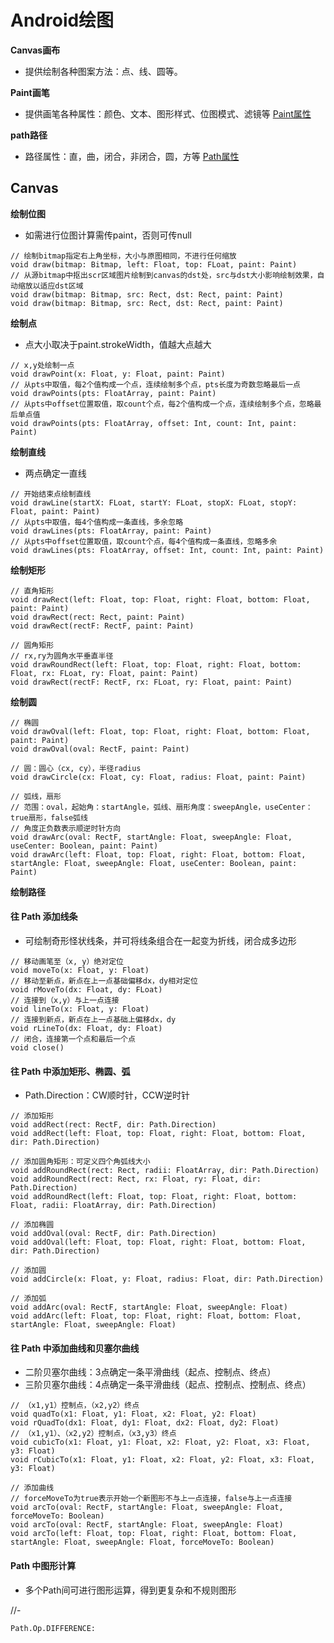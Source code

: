 # Android绘图

**Canvas画布**
* 提供绘制各种图案方法：点、线、圆等。

**Paint画笔**
* 提供画笔各种属性：颜色、文本、图形样式、位图模式、滤镜等
[Paint属性](https://github.com/dannycx/XLib/issue/draw/paint.md)

**path路径**

* 路径属性：直，曲，闭合，非闭合，圆，方等
[Path属性](https://github.com/dannycx/XLib/issue/draw/path.md)

## Canvas
**绘制位图**
* 如需进行位图计算需传paint，否则可传null
```
// 绘制bitmap指定右上角坐标，大小与原图相同，不进行任何缩放
void draw(bitmap: Bitmap, left: Float, top: FLoat, paint: Paint)
// 从源bitmap中抠出scr区域图片绘制到canvas的dst处，src与dst大小影响绘制效果，自动缩放以适应dst区域
void draw(bitmap: Bitmap, src: Rect, dst: Rect, paint: Paint)
void draw(bitmap: Bitmap, src: Rect, dst: Rect, paint: Paint)
```

**绘制点**
* 点大小取决于paint.strokeWidth，值越大点越大
```
// x,y处绘制一点
void drawPoint(x: Float, y: Float, paint: Paint)
// 从pts中取值，每2个值构成一个点，连续绘制多个点，pts长度为奇数忽略最后一点
void drawPoints(pts: FloatArray, paint: Paint)
// 从pts中offset位置取值，取count个点，每2个值构成一个点，连续绘制多个点，忽略最后单点值
void drawPoints(pts: FloatArray, offset: Int, count: Int, paint: Paint)
```

**绘制直线**
* 两点确定一直线
```
// 开始结束点绘制直线
void drawLine(startX: FLoat, startY: FLoat, stopX: FLoat, stopY: Float, paint: Paint)
// 从pts中取值，每4个值构成一条直线，多余忽略
void drawLines(pts: FloatArray, paint: Paint)
// 从pts中offset位置取值，取count个点，每4个值构成一条直线，忽略多余
void drawLines(pts: FloatArray, offset: Int, count: Int, paint: Paint)
```

**绘制矩形**
```
// 直角矩形
void drawRect(left: Float, top: Float, right: Float, bottom: Float, paint: Paint)
void drawRect(rect: Rect, paint: Paint)
void drawRect(rectF: RectF, paint: Paint)

// 圆角矩形
// rx,ry为圆角水平垂直半径
void drawRoundRect(left: Float, top: Float, right: Float, bottom: Float, rx: FLoat, ry: Float, paint: Paint)
void drawRect(rectF: RectF, rx: FLoat, ry: Float, paint: Paint)
```

**绘制圆**
```
// 椭圆
void drawOval(left: Float, top: Float, right: Float, bottom: Float, paint: Paint)
void drawOval(oval: RectF, paint: Paint)

// 圆：圆心（cx, cy），半径radius
void drawCircle(cx: Float, cy: Float, radius: Float, paint: Paint)

// 弧线，扇形
// 范围：oval，起始角：startAngle，弧线、扇形角度：sweepAngle，useCenter：true扇形，false弧线
// 角度正负数表示顺逆时针方向
void drawArc(oval: RectF, startAngle: Float, sweepAngle: Float, useCenter: Boolean, paint: Paint)
void drawArc(left: Float, top: Float, right: Float, bottom: Float, startAngle: Float, sweepAngle: Float, useCenter: Boolean, paint: Paint)
```

**绘制路径**
#### 往 Path 添加线条
* 可绘制奇形怪状线条，并可将线条组合在一起变为折线，闭合成多边形
```
// 移动画笔至（x, y）绝对定位
void moveTo(x: Float, y: Float)
// 移动至新点，新点在上一点基础偏移dx，dy相对定位
void rMoveTo(dx: Float, dy: FLoat)
// 连接到（x,y）与上一点连接
void lineTo(x: Float, y: Float)
// 连接到新点，新点在上一点基础上偏移dx，dy
void rLineTo(dx: Float, dy: Float)
// 闭合，连接第一个点和最后一个点
void close()
```

#### 往 Path 中添加矩形、椭圆、弧
* Path.Direction：CW顺时针，CCW逆时针
```
// 添加矩形
void addRect(rect: RectF, dir: Path.Direction)
void addRect(left: Float, top: Float, right: Float, bottom: Float, dir: Path.Direction)

// 添加圆角矩形：可定义四个角弧线大小
void addRoundRect(rect: Rect, radii: FloatArray, dir: Path.Direction)
void addRoundRect(rect: Rect, rx: Float, ry: Float, dir: Path.Direction)
void addRoundRect(left: Float, top: Float, right: Float, bottom: Float, radii: FloatArray, dir: Path.Direction)

// 添加椭圆
void addOval(oval: RectF, dir: Path.Direction)
void addOval(left: Float, top: Float, right: Float, bottom: Float, dir: Path.Direction)

// 添加圆
void addCircle(x: Float, y: Float, radius: Float, dir: Path.Direction)

// 添加弧
void addArc(oval: RectF, startAngle: Float, sweepAngle: Float)
void addArc(left: Float, top: Float, right: Float, bottom: Float, startAngle: Float, sweepAngle: Float)
```

#### 往 Path 中添加曲线和贝塞尔曲线
* 二阶贝塞尔曲线：3点确定一条平滑曲线（起点、控制点、终点）
* 三阶贝塞尔曲线：4点确定一条平滑曲线（起点、控制点、控制点、终点）
```
// （x1,y1）控制点，（x2,y2）终点
void quadTo(x1: Float, y1: Float, x2: Float, y2: Float)
void rQuadTo(dx1: Float, dy1: Float, dx2: Float, dy2: Float)
// （x1,y1）、（x2,y2）控制点，（x3,y3）终点
void cubicTo(x1: Float, y1: Float, x2: Float, y2: Float, x3: Float, y3: Float)
void rCubicTo(x1: Float, y1: Float, x2: Float, y2: Float, x3: Float, y3: Float)

// 添加曲线
// forceMoveTo为true表示开始一个新图形不与上一点连接，false与上一点连接
void arcTo(oval: RectF, startAngle: Float, sweepAngle: Float, forceMoveTo: Boolean)
void arcTo(oval: RectF, startAngle: Float, sweepAngle: Float)
void arcTo(left: Float, top: Float, right: Float, bottom: Float, startAngle: Float, sweepAngle: Float, forceMoveTo: Boolean)
```

#### Path 中图形计算
* 多个Path间可进行图形运算，得到更复杂和不规则图形

//-

    Path.Op.DIFFERENCE:










